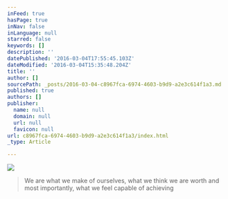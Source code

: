 ```yaml
---
inFeed: true
hasPage: true
inNav: false
inLanguage: null
starred: false
keywords: []
description: ''
datePublished: '2016-03-04T17:55:45.103Z'
dateModified: '2016-03-04T15:35:48.204Z'
title: ''
author: []
sourcePath: _posts/2016-03-04-c8967fca-6974-4603-b9d9-a2e3c614f1a3.md
published: true
authors: []
publisher:
  name: null
  domain: null
  url: null
  favicon: null
url: c8967fca-6974-4603-b9d9-a2e3c614f1a3/index.html
_type: Article

---
```

![](https://the-grid-user-content.s3-us-west-2.amazonaws.com/4d44003e-c34d-4164-9b2a-b2850e2ff351.jpg)

> We are what we make of ourselves, what we think we are worth and most importantly, what we feel capable of achieving